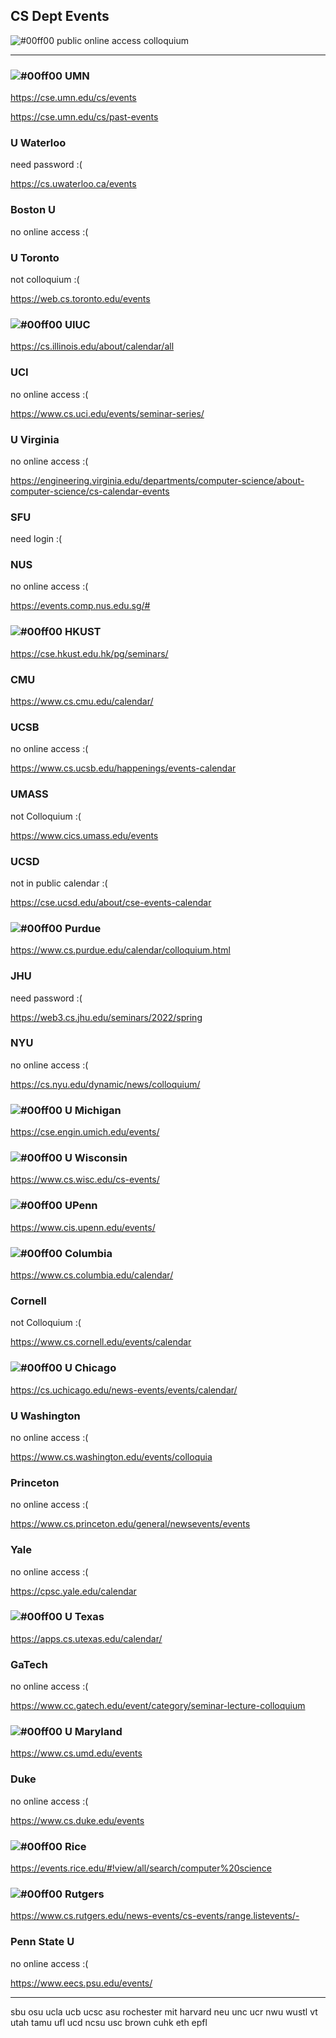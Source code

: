 ## CS Dept Events

![#00ff00](https://via.placeholder.com/15/00ff00/000000?text=+) public online access colloquium

---------------------------------------------

###  ![#00ff00](https://via.placeholder.com/15/00ff00/000000?text=+)  UMN


https://cse.umn.edu/cs/events

https://cse.umn.edu/cs/past-events


### U Waterloo

need password :(

https://cs.uwaterloo.ca/events

### Boston U

no online access :(



### U Toronto

not colloquium :(

https://web.cs.toronto.edu/events


###  ![#00ff00](https://via.placeholder.com/15/00ff00/000000?text=+)  UIUC

https://cs.illinois.edu/about/calendar/all

### UCI

no online access :(

https://www.cs.uci.edu/events/seminar-series/


### U Virginia

no online access :(

https://engineering.virginia.edu/departments/computer-science/about-computer-science/cs-calendar-events


### SFU

need login :(


### NUS

no online access :(

https://events.comp.nus.edu.sg/#


### ![#00ff00](https://via.placeholder.com/15/00ff00/000000?text=+)   HKUST

https://cse.hkust.edu.hk/pg/seminars/


### CMU

https://www.cs.cmu.edu/calendar/

### UCSB

no online access :(

https://www.cs.ucsb.edu/happenings/events-calendar

### UMASS

not Colloquium :(

https://www.cics.umass.edu/events

### UCSD

not in public calendar :(

https://cse.ucsd.edu/about/cse-events-calendar

###  ![#00ff00](https://via.placeholder.com/15/00ff00/000000?text=+)  Purdue

https://www.cs.purdue.edu/calendar/colloquium.html

### JHU

need password :(

https://web3.cs.jhu.edu/seminars/2022/spring

### NYU

no online access :(

https://cs.nyu.edu/dynamic/news/colloquium/

### ![#00ff00](https://via.placeholder.com/15/00ff00/000000?text=+)  U Michigan

https://cse.engin.umich.edu/events/

###  ![#00ff00](https://via.placeholder.com/15/00ff00/000000?text=+) U Wisconsin

https://www.cs.wisc.edu/cs-events/

### ![#00ff00](https://via.placeholder.com/15/00ff00/000000?text=+)  UPenn     

https://www.cis.upenn.edu/events/

###  ![#00ff00](https://via.placeholder.com/15/00ff00/000000?text=+)  Columbia

https://www.cs.columbia.edu/calendar/

### Cornell

not Colloquium :(

https://www.cs.cornell.edu/events/calendar


###  ![#00ff00](https://via.placeholder.com/15/00ff00/000000?text=+)  U Chicago

https://cs.uchicago.edu/news-events/events/calendar/

### U Washington

no online access :(

https://www.cs.washington.edu/events/colloquia


### Princeton

no online access :(

https://www.cs.princeton.edu/general/newsevents/events


### Yale


no online access :(

https://cpsc.yale.edu/calendar


### ![#00ff00](https://via.placeholder.com/15/00ff00/000000?text=+)  U Texas

https://apps.cs.utexas.edu/calendar/

### GaTech

no online access :(

https://www.cc.gatech.edu/event/category/seminar-lecture-colloquium


### ![#00ff00](https://via.placeholder.com/15/00ff00/000000?text=+) U Maryland

https://www.cs.umd.edu/events

### Duke

no online access :(

https://www.cs.duke.edu/events

###  ![#00ff00](https://via.placeholder.com/15/00ff00/000000?text=+) Rice

https://events.rice.edu/#!view/all/search/computer%20science


###   ![#00ff00](https://via.placeholder.com/15/00ff00/000000?text=+) Rutgers

https://www.cs.rutgers.edu/news-events/cs-events/range.listevents/-

### Penn State U

no online access :(

https://www.eecs.psu.edu/events/


---------------------

sbu
osu
ucla
ucb
ucsc
asu
rochester
mit
harvard
neu
unc
ucr
nwu
wustl
vt
utah
tamu
ufl
ucd
ncsu
usc
brown
cuhk
eth
epfl
